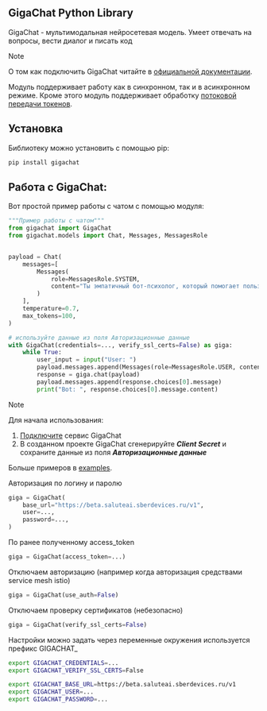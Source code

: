 ## GigaChat Python Library

GigaChat - мультимодальная нейросетевая модель. Умеет отвечать на вопросы, вести диалог и писать код

> [!NOTE]
> О том как подключить GigaChat читайте в [официальной документации](https://developers.sber.ru/docs/ru/gigachat/api/integration).

Модуль поддерживает работу как в синхронном, так и в асинхронном режиме. Кроме этого модуль поддерживает обработку [потоковой передачи токенов](https://developers.sber.ru/docs/ru/gigachat/api/response-token-streaming).

## Установка

Библиотеку можно установить с помощью pip:

```sh
pip install gigachat
```
## Работа с GigaChat:

Вот простой пример работы с чатом с помощью модуля:

```py
"""Пример работы с чатом"""
from gigachat import GigaChat
from gigachat.models import Chat, Messages, MessagesRole


payload = Chat(
    messages=[
        Messages(
            role=MessagesRole.SYSTEM,
            content="Ты эмпатичный бот-психолог, который помогает пользователю решить его проблемы."
        )
    ],
    temperature=0.7,
    max_tokens=100,
)

# используйте данные из поля Авторизационные данные
with GigaChat(credentials=..., verify_ssl_certs=False) as giga:
    while True:
        user_input = input("User: ")
        payload.messages.append(Messages(role=MessagesRole.USER, content=user_input))
        response = giga.chat(payload)
        payload.messages.append(response.choices[0].message)
        print("Bot: ", response.choices[0].message.content)
```

> [!NOTE]
> Для начала использования:
>1. [Подключите](https://developers.sber.ru/link/gc-api) сервис GigaChat
>2. В созданном проекте GigaChat сгенерируйте _**Client Secret**_ и сохраните данные из поля _**Авторизационные данные**_


Больше примеров в [examples](https://github.com/ai-forever/gigachat/tree/main/examples).


Авторизация по логину и паролю
```py
giga = GigaChat(
    base_url="https://beta.saluteai.sberdevices.ru/v1",
    user=...,
    password=...,
)
```

По ранее полученному access_token
```py
giga = GigaChat(access_token=...)
```

Отключаем авторизацию (например когда авторизация средствами service mesh istio)
```py
giga = GigaChat(use_auth=False)
```

Отключаем проверку сертификатов (небезопасно)
```py
giga = GigaChat(verify_ssl_certs=False)
```

Настройки можно задать через переменные окружения используется префикс GIGACHAT_
```sh
export GIGACHAT_CREDENTIALS=...
export GIGACHAT_VERIFY_SSL_CERTS=False
```

```sh
export GIGACHAT_BASE_URL=https://beta.saluteai.sberdevices.ru/v1
export GIGACHAT_USER=...
export GIGACHAT_PASSWORD=...
```
